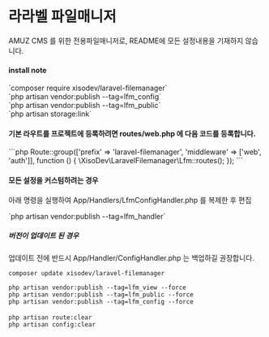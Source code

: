 <h1> 라라벨 파일매니저</h1>
<p>AMUZ CMS 를 위한 전용파일매니저로, README에 모든 설정내용을 기재하지 않습니다.</p>

<h4>install note</h4>
`composer require xisodev/laravel-filemanager`<br />
`php artisan vendor:publish --tag=lfm_config`<br />
`php artisan vendor:publish --tag=lfm_public`<br />
`php artisan storage:link`<br />

<h4>기본 라우트를 프로젝트에 등록하려면 routes/web.php 에 다음 코드를 등록합니다.</h4>
```php
 Route::group(['prefix' => 'laravel-filemanager', 'middleware' => ['web', 'auth']], function () {
     \XisoDev\LaravelFilemanager\Lfm::routes();
 });
```
 
<h4>모든 설정을 커스텀하려는 경우</h4>
<p>아래 명령을 실행하여 App/Handlers/LfmConfigHandler.php 를 복제한 후 편집</p>
`php artisan vendor:publish --tag=lfm_handler`


<h5>버전이 업데이트 된 경우</h5>
<p>업데이트 전에 반드시 App/Handler/ConfigHandler.php 는 백업하길 권장합니다.</p>

`composer update xisodev/laravel-filemanager`<br />

`php artisan vendor:publish --tag=lfm_view --force`<br />
`php artisan vendor:publish --tag=lfm_public --force`<br />
`php artisan vendor:publish --tag=lfm_config --force`<br />
<br />
`php artisan route:clear`<br />
`php artisan config:clear`<br />